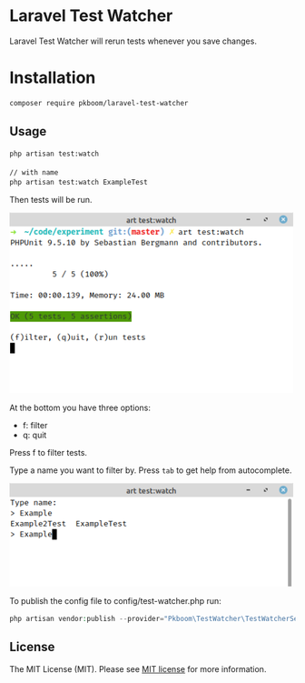 # Laravel Test Watcher

Laravel Test Watcher will rerun tests whenever you save changes.

# Installation

```bash
composer require pkboom/laravel-test-watcher
```

## Usage

```bash
php artisan test:watch

// with name
php artisan test:watch ExampleTest
```

Then tests will be run.

<img src="/images/demo1.png" width="500"  title="demo">

At the bottom you have three options:

- f: filter
- q: quit

Press f to filter tests.

Type a name you want to filter by. Press `tab` to get help from autocomplete.

<img src="/images/demo2.png" width="500"  title="demo">

To publish the config file to config/test-watcher.php run:

```php
php artisan vendor:publish --provider="Pkboom\TestWatcher\TestWatcherServiceProvider"
```

## License

The MIT License (MIT). Please see [MIT license](http://opensource.org/licenses/MIT) for more information.
